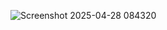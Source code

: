 
![Screenshot 2025-04-28 084320](https://github.com/user-attachments/assets/a7f6eddc-0016-4e53-9285-c860cfaa26b0)
